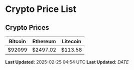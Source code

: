 # Crypto Price List

## Crypto Prices
| Bitcoin | Ethereum | Litecoin |
| ------- | -------- | -------- |
| $92099 | $2497.02 | $113.58 |
**Last Updated:** 2025-02-25 04:54 UTC
**Last Updated:** $DATE$
